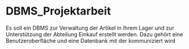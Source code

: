 # DBMS_Projektarbeit
Es soll ein DBMS zur Verwaltung der Artikel in Ihrem Lager und zur Unterstützung der Abteilung Einkauf erstellt werden. Dazu gehört eine Benutzeroberfläche und eine Datenbank mit der kommuniziert wird
